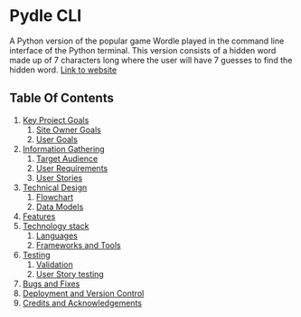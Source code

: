 # Pydle CLI
A Python version of the popular game Wordle played in the command line
interface of the Python terminal. This version consists of a hidden word made
up of 7 characters long where the user will have 7 guesses to find the hidden
word. [Link to website](https://pydle-cli.herokuapp.com/)


## Table Of Contents

1. [Key Project Goals](#key-project-goals)
    1. [Site Owner Goals](#site-owner-goals)
    2. [User Goals](#user-goals)
2. [Information Gathering](#information-gathering)
    1. [Target Audience](#target-audience)
    2. [User Requirements](#user-requirements)
    3. [User Stories](#user-stories)
3. [Technical Design](#technical-design)
    1. [Flowchart](#flowchart)
    2. [Data Models](#data-models)
4. [Features](#features)
5. [Technology stack](#technology-stack)
    1. [Languages](#languages)
    2. [Frameworks and Tools](#frameworks-and-tools)
6. [Testing](#testing)
    1. [Validation](#validation)
    5. [User Story testing](#user-story-testing)
7. [Bugs and Fixes](#bugs-and-fixes)
8. [Deployment and Version Control](#deployment-and-version-control)
9. [Credits and Acknowledgements](#credits-and-acknowledgements)

